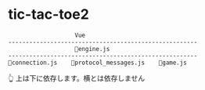 # tic-tac-toe2

```plaintext
                   Vue
------------------------------------------------------
                   📄engine.js
------------------------------------------------------
📄connection.js    📄protocol_messages.js    📄game.js
```

👆 上は下に依存します。横とは依存しません
